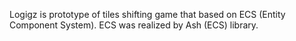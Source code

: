 Logigz is prototype of tiles shifting game that based on ECS (Entity Component System).
ECS was realized by Ash (ECS) library.


